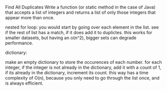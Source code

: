 Find All Duplicates
Write a function (or static method in the case of Java) that accepts a list of integers and returns a list of only those integers that appear more than once.

nested for loop:
you would start by going over each element in the list. see if the rest of list has a match, if it does add it to duplictes.
this works for smaller datasets, but having an o(n^2), bigger sets can degrade performance.

dictionary:

make an empty dictionary to store the occurences of each number.
for each integer, if the integer is not already in the dictionary, add it with a count of 1, if its already in the dictionary, increment its count.
this way has a time complexity of O(n), because you only need to go through the list once, and is always efficient.
